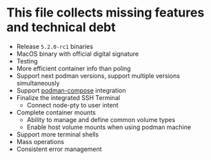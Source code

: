 # This file collects missing features and technical debt

* Release `5.2.0-rc1` binaries
* MacOS binary with official digital signature
* Testing
* More efficient container info than poling
* Support next podman versions, support multiple versions simultaneously
* Support [podman-compose](https://github.com/containers/podman-compose) integration
* Finalize the integrated SSH Terminal
  * Connect node-pty to user intent
* Complete container mounts
  * Ability to manage and define common volume types
  * Enable host volume mounts when using podman machine
* Support more terminal shells
* Mass operations
* Consistent error management
